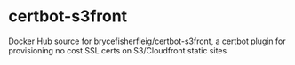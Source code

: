 # certbot-s3front
Docker Hub source for brycefisherfleig/certbot-s3front, a certbot plugin for provisioning no cost SSL certs on S3/Cloudfront static sites
